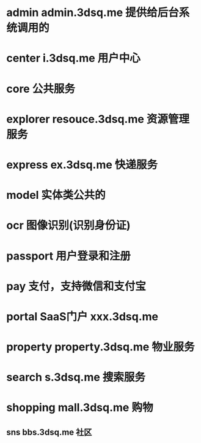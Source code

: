 # admin	  admin.3dsq.me  提供给后台系统调用的
# center	  i.3dsq.me      用户中心
# core      公共服务
# explorer  resouce.3dsq.me    资源管理服务
# express   ex.3dsq.me         快递服务
# model     实体类公共的
# ocr       图像识别(识别身份证)
# passport  用户登录和注册
# pay       支付，支持微信和支付宝
# portal    SaaS门户  xxx.3dsq.me
# property  property.3dsq.me   物业服务
# search    s.3dsq.me       搜索服务
# shopping  mall.3dsq.me    购物
## sns       bbs.3dsq.me     社区
